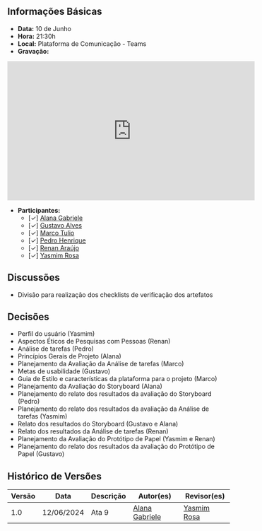 ## Informações Básicas

- **Data:** 10 de Junho
- **Hora:** 21:30h
- **Local:** Plataforma de Comunicação - Teams
- **Gravação:**
<iframe width="560" height="315" src="https://www.youtube.com/embed/SKwI0XXs_r0?si=8c0LzEg_7ll6LQjI" title="YouTube video player" frameborder="0" allow="accelerometer; autoplay; clipboard-write; encrypted-media; gyroscope; picture-in-picture; web-share" referrerpolicy="strict-origin-when-cross-origin" allowfullscreen></iframe>

- **Participantes:**
  - [✓] [Alana Gabriele](https://github.com/alanagabriele)
  - [✓] [Gustavo Alves](https://github.com/gustaallves)
  - [✓] [Marco Tulio](https://github.com/MarcoTulioSoares)
  - [✓] [Pedro Henrique](https://github.com/PedroHenrique061)
  - [✓] [Renan Araújo](https://github.com/renantfm4)
  - [✓] [Yasmim Rosa](https://github.com/yaskisoba)

## Discussões

- Divisão para realização dos checklists de verificação dos artefatos

## Decisões

- Perfil do usuário (Yasmim)
- Aspectos Éticos de Pesquisas com Pessoas (Renan)
- Análise de tarefas (Pedro)
- Princípios Gerais de Projeto (Alana)
- Planejamento da Avaliação da Análise de tarefas (Marco)
- Metas de usabilidade (Gustavo)
- Guia de Estilo e características da plataforma para o projeto (Marco)
- Planejamento da Avaliação do Storyboard (Alana)
- Planejamento do relato dos resultados da avaliação do Storyboard (Pedro)
- Planejamento do relato dos resultados da avaliação da Análise de tarefas (Yasmim)
- Relato dos resultados do Storyboard (Gustavo e Alana)
- Relato dos resultados da Análise de tarefas (Renan)
- Planejamento da Avaliação do Protótipo de Papel (Yasmim e Renan)
- Planejamento do relato dos resultados da avaliação do Protótipo de Papel (Gustavo)

## Histórico de Versões

| Versão |    Data    | Descrição | Autor(es)                                          | Revisor(es)                                 |
| ------ | :--------: | --------- | -------------------------------------------------- | ------------------------------------------- |
| 1.0    | 12/06/2024 | Ata 9     | [Alana Gabriele](https://github.com/alanagabriele) | [Yasmim Rosa](https://github.com/yaskisoba) |
